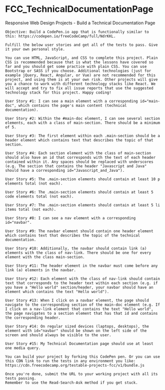 # FCC_TechnicalDocumentationPage


Responsive Web Design Projects - Build a Technical Documentation Page

    Objective: Build a CodePen.io app that is functionally similar to this: https://codepen.io/freeCodeCamp/full/NdrKKL.
    
    Fulfill the below user stories and get all of the tests to pass. Give it your own personal style.
    
    You can use HTML, JavaScript, and CSS to complete this project. Plain CSS is recommended because that is what the lessons have covered so far and you should get some practice with plain CSS. You can use Bootstrap or SASS if you choose. Additional technologies (just for example jQuery, React, Angular, or Vue) are not recommended for this project, and using them is at your own risk. Other projects will give you a chance to work with different technology stacks like React. We will accept and try to fix all issue reports that use the suggested technology stack for this project. Happy coding!
    
    User Story #1: I can see a main element with a corresponding id="main-doc", which contains the page's main content (technical documentation).
    
    User Story #2: Within the #main-doc element, I can see several section elements, each with a class of main-section. There should be a minimum of 5.
    
    User Story #3: The first element within each .main-section should be a header element which contains text that describes the topic of that section.
    
    User Story #4: Each section element with the class of main-section should also have an id that corresponds with the text of each header contained within it. Any spaces should be replaced with underscores (e.g. The section that contains the header "Javascript and Java" should have a corresponding id="Javascript_and_Java").
    
    User Story #5: The .main-section elements should contain at least 10 p elements total (not each).
    
    User Story #6: The .main-section elements should contain at least 5 code elements total (not each).
    
    User Story #7: The .main-section elements should contain at least 5 li items total (not each).
    
    User Story #8: I can see a nav element with a corresponding id="navbar".
    
    User Story #9: The navbar element should contain one header element which contains text that describes the topic of the technical documentation.
    
    User Story #10: Additionally, the navbar should contain link (a) elements with the class of nav-link. There should be one for every element with the class main-section.
    
    User Story #11: The header element in the navbar must come before any link (a) elements in the navbar.
    
    User Story #12: Each element with the class of nav-link should contain text that corresponds to the header text within each section (e.g. if you have a "Hello world" section/header, your navbar should have an element which contains the text "Hello world").
    
    User Story #13: When I click on a navbar element, the page should navigate to the corresponding section of the main-doc element (e.g. If I click on a nav-link element that contains the text "Hello world", the page navigates to a section element that has that id and contains the corresponding header.
    
    User Story #14: On regular sized devices (laptops, desktops), the element with id="navbar" should be shown on the left side of the screen and should always be visible to the user.
    
    User Story #15: My Technical Documentation page should use at least one media query.
    
    You can build your project by forking this CodePen pen. Or you can use this CDN link to run the tests in any environment you like: https://cdn.freecodecamp.org/testable-projects-fcc/v1/bundle.js
    
    Once you're done, submit the URL to your working project with all its tests passing.
    Remember to use the Read-Search-Ask method if you get stuck.
